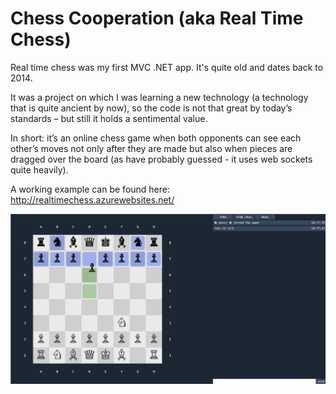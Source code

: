 # Chess Cooperation (aka Real Time Chess)

Real time chess was my first MVC .NET app. It's quite old and dates back to 2014.

It was a project on which I was learning a new technology (a technology that is quite ancient by now), so the code is not that great by today’s standards – but still it holds a sentimental value.

In short: it’s an online chess game when both opponents can see each other’s moves not only after they are made but also when pieces are dragged over the board (as have probably guessed - it uses web sockets quite heavily).
 
A working example can be found here: http://realtimechess.azurewebsites.net/

![Example](https://raw.githubusercontent.com/TomaszRewak/ChessCooperation/master/About/example.png)
